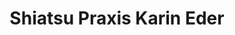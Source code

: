 ---
title: "Shiatsu Praxis Karin Eder"
url: /schwarzach-im-pongau/shiatsu-praxis-karin-eder/
shop: Kosmetik
---